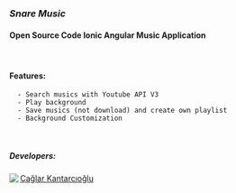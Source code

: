 ### *Snare Music*

#### Open Source Code Ionic Angular Music Application

<br/>

#### Features:
    
      - Search musics with Youtube API V3
      - Play background
      - Save musics (not download) and create own playlist
      - Background Customization
      

<br />

##### Developers:
<div style="display: flex; justify-content-center; align-items-center">
  <div style="display: block; text-aling: center"> 
    <img src="https://avatars.githubusercontent.com/u/73912945?s=64&v=4" align="left" />
    <a href="https://github.com/CaglarKantarcioglu">Çağlar Kantarcıoğlu</a>
  </div>
  
</div>

